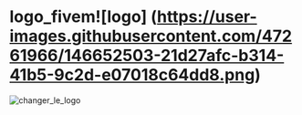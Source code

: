 # logo_fivem![logo] (https://user-images.githubusercontent.com/47261966/146652503-21d27afc-b314-41b5-9c2d-e07018c64dd8.png)

![changer_le_logo](https://user-images.githubusercontent.com/47261966/146652513-2bc97499-6345-4cc5-a3d3-383b89cd4c82.png)
